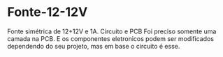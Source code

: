 # Fonte-12-12V
Fonte simétrica de 12+12V e 1A. Circuito e PCB
Foi preciso somente uma camada na PCB. E os componentes eletronicos podem ser modificados dependendo do seu projeto, mas em base o circuito é esse.
